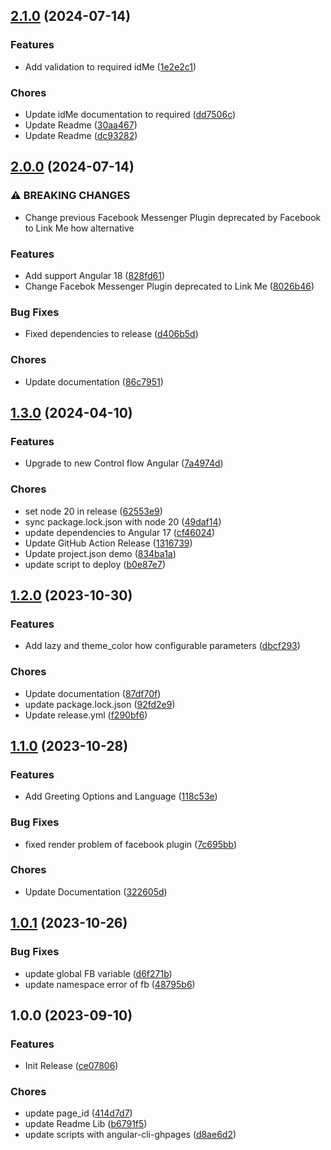 ## [2.1.0](https://github.com/SkyZeroZx/ngx-facebook-messenger/compare/v2.0.0...v2.1.0) (2024-07-14)


### Features

* Add validation to required idMe ([1e2e2c1](https://github.com/SkyZeroZx/ngx-facebook-messenger/commit/1e2e2c1e650ca5d7bd3494741ae8f36540dbb046))


### Chores

* Update idMe documentation to required ([dd7506c](https://github.com/SkyZeroZx/ngx-facebook-messenger/commit/dd7506c773322230c42559d4b51cb52caf7fbaf7))
* Update Readme ([30aa467](https://github.com/SkyZeroZx/ngx-facebook-messenger/commit/30aa467e813b46b6e98402f287e0a83759e47ebf))
* Update Readme ([dc93282](https://github.com/SkyZeroZx/ngx-facebook-messenger/commit/dc932820f13305830eb5dba9d60957401c445f3b))

## [2.0.0](https://github.com/SkyZeroZx/ngx-facebook-messenger/compare/v1.3.0...v2.0.0) (2024-07-14)


### ⚠ BREAKING CHANGES

* Change previous Facebook Messenger Plugin deprecated by Facebook to Link Me how alternative

### Features

* Add support Angular 18 ([828fd61](https://github.com/SkyZeroZx/ngx-facebook-messenger/commit/828fd618380929248cd9594086b1600487fe2ca5))
* Change Facebok Messenger Plugin deprecated to Link Me ([8026b46](https://github.com/SkyZeroZx/ngx-facebook-messenger/commit/8026b463b560c1028d285c77fc4b76fb609af9c8))


### Bug Fixes

* Fixed dependencies to release ([d406b5d](https://github.com/SkyZeroZx/ngx-facebook-messenger/commit/d406b5d1c8da205925861d38d3fe5246771218f3))


### Chores

* Update documentation ([86c7951](https://github.com/SkyZeroZx/ngx-facebook-messenger/commit/86c7951586e86e819aa3520c81bcb3bce6d7d09a))

## [1.3.0](https://github.com/SkyZeroZx/ngx-facebook-messenger/compare/v1.2.0...v1.3.0) (2024-04-10)


### Features

* Upgrade to new Control flow Angular ([7a4974d](https://github.com/SkyZeroZx/ngx-facebook-messenger/commit/7a4974de9212441a01719dea48a05076161382ff))


### Chores

* set node 20 in release ([62553e9](https://github.com/SkyZeroZx/ngx-facebook-messenger/commit/62553e97b4fb8c500293f4442f9e82e0df400dfd))
* sync package.lock.json with node 20 ([49daf14](https://github.com/SkyZeroZx/ngx-facebook-messenger/commit/49daf143e4892c009306dce5125c17c778dd05d1))
* update dependencies to Angular 17 ([cf46024](https://github.com/SkyZeroZx/ngx-facebook-messenger/commit/cf46024a38dda480f2e4f231a02414164a60b2e7))
* Update GitHub Action Release ([1316739](https://github.com/SkyZeroZx/ngx-facebook-messenger/commit/1316739a182ea6f66678a6fd775db4eecd32d139))
* Update project.json demo ([834ba1a](https://github.com/SkyZeroZx/ngx-facebook-messenger/commit/834ba1a053caaf06f444d5c520bd6901e8d278ef))
* update script to deploy ([b0e87e7](https://github.com/SkyZeroZx/ngx-facebook-messenger/commit/b0e87e72eaa2348e35b0240c1644778f659ca07e))

## [1.2.0](https://github.com/SkyZeroZx/ngx-facebook-messenger/compare/v1.1.0...v1.2.0) (2023-10-30)


### Features

* Add lazy and theme_color how configurable parameters ([dbcf293](https://github.com/SkyZeroZx/ngx-facebook-messenger/commit/dbcf2932e21b25c7f0256df488eb9ea286715247))


### Chores

* Update documentation ([87df70f](https://github.com/SkyZeroZx/ngx-facebook-messenger/commit/87df70fa97a125712109d50b603c5e3734580322))
* update package.lock.json ([92fd2e9](https://github.com/SkyZeroZx/ngx-facebook-messenger/commit/92fd2e97f8ac574f213e6a9d3ac327302608c089))
* Update release.yml ([f290bf6](https://github.com/SkyZeroZx/ngx-facebook-messenger/commit/f290bf6689e23c3bcaa694eacb10568c6243a7d5))

## [1.1.0](https://github.com/SkyZeroZx/ngx-facebook-messenger/compare/v1.0.1...v1.1.0) (2023-10-28)


### Features

* Add Greeting Options and Language ([118c53e](https://github.com/SkyZeroZx/ngx-facebook-messenger/commit/118c53eecd76df54b47ec37988cf440af2c0881f))


### Bug Fixes

* fixed render problem of facebook plugin ([7c695bb](https://github.com/SkyZeroZx/ngx-facebook-messenger/commit/7c695bbcdbf2ab39686f2475b28e592e691d1ab9))


### Chores

* Update Documentation ([322605d](https://github.com/SkyZeroZx/ngx-facebook-messenger/commit/322605db74df87c4b5bc0c717fbab281a188274c))

## [1.0.1](https://github.com/SkyZeroZx/ngx-facebook-messenger/compare/v1.0.0...v1.0.1) (2023-10-26)


### Bug Fixes

* update global FB variable ([d6f271b](https://github.com/SkyZeroZx/ngx-facebook-messenger/commit/d6f271b3c588e5cc4b7469abaf8a96c6631bf1c4))
* update namespace error of fb ([48795b6](https://github.com/SkyZeroZx/ngx-facebook-messenger/commit/48795b6a14067e375ab4aafb6964d442cf4ba687))

## 1.0.0 (2023-09-10)


### Features

* Init Release ([ce07806](https://github.com/SkyZeroZx/ngx-facebook-messenger/commit/ce078065aa76fe387c52931550c63523b7b758a9))


### Chores

* update page_id ([414d7d7](https://github.com/SkyZeroZx/ngx-facebook-messenger/commit/414d7d7ac3c66a8e5fc61e0227d8884b84fc2af3))
* update Readme Lib ([b6791f5](https://github.com/SkyZeroZx/ngx-facebook-messenger/commit/b6791f5b3e5b20acc582939d68d485b841494c55))
* update scripts with angular-cli-ghpages ([d8ae6d2](https://github.com/SkyZeroZx/ngx-facebook-messenger/commit/d8ae6d2335d38e7cebd38409d4aafea141647548))
